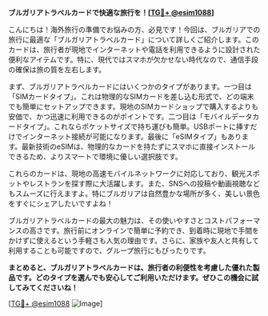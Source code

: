 **ブルガリアトラベルカードで快適な旅行を！[[TG💪+ @esim1088](https://t.me/s/esim1088)]**

こんにちは！海外旅行の準備でお悩みの方、必見です！今回は、ブルガリアでの旅行に最適な「ブルガリアトラベルカード」について詳しくご紹介します。このカードは、旅行者が現地でインターネットや電話を利用できるように設計された便利なアイテムです。特に、現代ではスマホが欠かせない時代なので、通信手段の確保は旅の質を左右します。

まず、ブルガリアトラベルカードにはいくつかのタイプがあります。一つ目は「SIMカードタイプ」。これは物理的なSIMカードを差し込む形式で、どの端末でも簡単にセットアップできます。現地のSIMカードショップで購入するよりも安価で、かつ迅速に利用できるのがポイントです。二つ目は「モバイルデータカードタイプ」。これならポケットサイズで持ち運びも簡単。USBポートに挿すだけでインターネット接続が可能になります。最後に「eSIMタイプ」もあります。最新技術のeSIMは、物理的なカードを持たずにスマホに直接インストールできるため、よりスマートで環境に優しい選択肢です。

これらのカードは、現地の高速モバイルネットワークに対応しており、観光スポットやレストランを探す際に大活躍します。また、SNSへの投稿や動画視聴などもスムーズに行えますよ。特にブルガリアは自然豊かな場所が多く、美しい景色をすぐにシェアしたいですよね！

ブルガリアトラベルカードの最大の魅力は、その使いやすさとコストパフォーマンスの高さです。旅行前にオンラインで簡単に予約でき、到着時に現地で手間をかけずに使えるという手軽さも人気の理由です。さらに、家族や友人と共有して利用することも可能ですので、グループ旅行にもぴったりです。

**まとめると、ブルガリアトラベルカードは、旅行者の利便性を考慮した優れた製品です。どのタイプを選んでも安心してご利用いただけます。ぜひこの機会に試してみてくださいね！**

[[TG💪+ @esim1088](https://t.me/s/esim1088) ![Image](https://i.postimg.cc/Y0z9fWf4/image.png)]